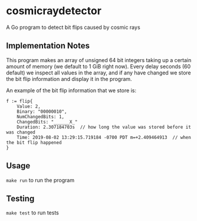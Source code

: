 # cosmicraydetector
A Go program to detect bit flips caused by cosmic rays

## Implementation Notes
This program makes an array of unsigned 64 bit integers taking up a certain amount of memory (we default to 1 GiB right now). Every delay seconds (60 default) we inspect all values in the array, and if any have changed we store the bit flip information and display it in the program.

An example of the bit flip information that we store is:
```
f := flip{
	Value: 2,
	Binary: "00000010",
	NumChangedBits: 1,
	ChangedBits: "______X_"
	Duration: 2.307184703s  // how long the value was stored before it was changed
	Time: 2019-08-02 13:29:15.719184 -0700 PDT m=+2.409464913  // when the bit flip happened
}
```


## Usage
`make run` to run the program

## Testing
`make test` to run tests